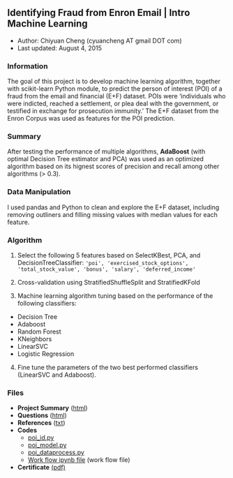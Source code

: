 ## Identifying Fraud from Enron Email | Intro Machine Learning
- Author:  Chiyuan Cheng (cyuancheng AT gmail DOT com)
- Last updated: August 4, 2015

### Information

The goal of this project is to develop machine learning algorithm, together with scikit-learn Python module, to predict the person of interest (POI) of a fraud from the email and financial (E+F) dataset. POIs were ‘individuals who were indicted, reached a settlement, or plea deal with the government, or testified in exchange for prosecution immunity.’  The E+F dataset from the Enron Corpus was used as features for the POI prediction.

### Summary
After testing the performance of multiple algorithms, **AdaBoost** (with optimal Decision Tree estimator and PCA) was used as an optimized algorithm based on its hignest scores of precision and recall among other algorithms (> 0.3).

### Data Manipulation

I used pandas and Python to clean and explore the E+F dataset, including removing outliners and filling missing values with median values for each feature.

### Algorithm 
1. Select the following 5 features based on SelectKBest, PCA, and DecisionTreeClassifier: ```` 'poi', 'exercised_stock_options', 'total_stock_value', 'bonus', 'salary', 'deferred_income' ````

2. Cross-validation using StratifiedShuffleSplit and StratifiedKFold
3. Machine learning algorithm tuning based on the performance of the following classifiers:
 - Decision Tree
 - Adaboost
 - Random Forest
 - KNeighbors
 - LinearSVC
 - Logistic Regression

4. Fine tune the parameters of the two best performed classifiers (LinearSVC and Adaboost).


### Files

- **Project Summary** ([html](http://cyuancheng.github.io/Intro-Machine-Learning/))
- **Questions** ([html](http://htmlpreview.github.io/?https://github.com/cyuancheng/Intro-Machine-Learning/blob/master/P4_questions.html))
- **References** ([txt](reference.txt))  
- **Codes**
	- [poi_id.py](poi_id.py)
	- [poi_model.py](poi_model.py)
	- [poi_dataprocess.py](poi_dataprocess.py)
	- [Work flow ipynb file](http://nbviewer.ipython.org/github/cyuancheng/Intro-Machine-Learning/blob/master/Project4_ML_workflow.ipynb) (work flow file)
- **Certificate**  [(pdf)](certificate-3.pdf)
